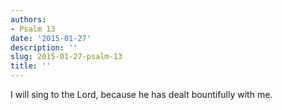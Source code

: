 ```yaml
---
authors:
- Psalm 13
date: '2015-01-27'
description: ''
slug: 2015-01-27-psalm-13
title: ''
---
```

I will sing to the Lord, because he has dealt bountifully with me.



